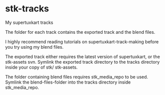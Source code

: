 # stk-tracks
My supertuxkart tracks

The folder for each track contains the exported track and the blend files.

I highly recommend reading tutorials on supertuxkart-track-making before you try using my blend files.

The exported track either requires the latest version of supertuxkart, or the stk-assets svn. Symlink the exported track directory to the tracks directory inside your copy of stk/ stk-assets.

The folder containing blend files requires stk_media_repo to be used. Symlink the blend-files-folder into the tracks directory inside stk_media_repo.


